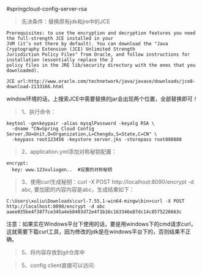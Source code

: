 #springcloud-config-server-rsa

>先决条件：替换原有jdk和jre中的JCE
    
    Prerequisites: to use the encryption and decryption features you need the full-strength JCE installed in your 
    JVM (it’s not there by default). You can download the "Java Cryptography Extension (JCE) Unlimited Strength 
    Jurisdiction Policy Files" from Oracle, and follow instructions for installation (essentially replace the 2 
    policy files in the JRE lib/security directory with the ones that you downloaded).
    
    JCE url:http://www.oracle.com/technetwork/java/javase/downloads/jce8-download-2133166.html

window环境的话，上搜索JCE中需要替换的jar会出现两个位置，全部替换即可！

>1、执行命令：

```
keytool -genkeypair -alias mysqlPassword -keyalg RSA \
  -dname "CN=Spring Cloud Config Server,OU=Unit,O=Organization,L=Chengdu,S=State,C=CN" \
  -keypass root123456 -keystore server.jks -storepass root888888
```

>2、application.yml添加对称秘钥配置：

```
encrypt:
  key: www.123xuliugen..  #设置的对称秘钥
```

>3、使用curl生成秘钥：curl -X POST http://localhost:8090/encrypt -d abc, 要加密的内容内容是abc，生成结果如下：
```
C:\Users\xuliu\Downloads\curl-7.55.1-win64-mingw\bin>curl -X POST http://localhost:8090/encrypt -d abc
aaee035be4f3877ce345a4eb8403d72e4f1b16c163346e87dc14c8575226663c
```

注意：如果实在Windows平台下使用的话，要是用windows下的cmd请求curl，这就需要下载curl工具，因为修改的jdk是在windows平台下的，否则结果不正确。

>5、将内容存放到git仓库中

>5、config client直接可以访问: